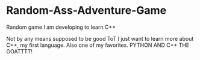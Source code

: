 # Random-Ass-Adventure-Game
Random game I am developing to learn C++

Not by any means supposed to be good ToT I just want to learn more about C++, my first language.
Also one of my favorites. PYTHON AND C++ THE GOATTTT!
